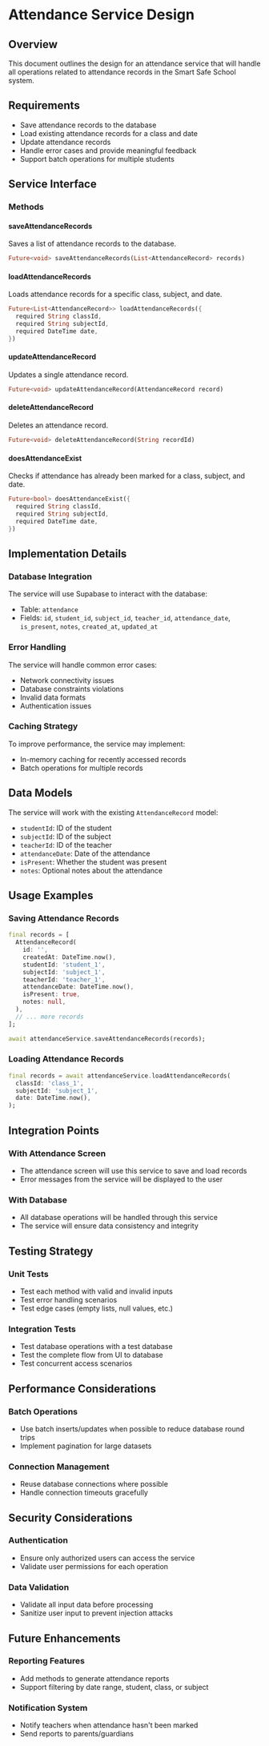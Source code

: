 # Attendance Service Design

## Overview
This document outlines the design for an attendance service that will handle all operations related to attendance records in the Smart Safe School system.

## Requirements
- Save attendance records to the database
- Load existing attendance records for a class and date
- Update attendance records
- Handle error cases and provide meaningful feedback
- Support batch operations for multiple students

## Service Interface

### Methods

#### saveAttendanceRecords
Saves a list of attendance records to the database.

```dart
Future<void> saveAttendanceRecords(List<AttendanceRecord> records)
```

#### loadAttendanceRecords
Loads attendance records for a specific class, subject, and date.

```dart
Future<List<AttendanceRecord>> loadAttendanceRecords({
  required String classId,
  required String subjectId,
  required DateTime date,
})
```

#### updateAttendanceRecord
Updates a single attendance record.

```dart
Future<void> updateAttendanceRecord(AttendanceRecord record)
```

#### deleteAttendanceRecord
Deletes an attendance record.

```dart
Future<void> deleteAttendanceRecord(String recordId)
```

#### doesAttendanceExist
Checks if attendance has already been marked for a class, subject, and date.

```dart
Future<bool> doesAttendanceExist({
  required String classId,
  required String subjectId,
  required DateTime date,
})
```

## Implementation Details

### Database Integration
The service will use Supabase to interact with the database:
- Table: `attendance`
- Fields: `id`, `student_id`, `subject_id`, `teacher_id`, `attendance_date`, `is_present`, `notes`, `created_at`, `updated_at`

### Error Handling
The service will handle common error cases:
- Network connectivity issues
- Database constraints violations
- Invalid data formats
- Authentication issues

### Caching Strategy
To improve performance, the service may implement:
- In-memory caching for recently accessed records
- Batch operations for multiple records

## Data Models

The service will work with the existing `AttendanceRecord` model:
- `studentId`: ID of the student
- `subjectId`: ID of the subject
- `teacherId`: ID of the teacher
- `attendanceDate`: Date of the attendance
- `isPresent`: Whether the student was present
- `notes`: Optional notes about the attendance

## Usage Examples

### Saving Attendance Records
```dart
final records = [
  AttendanceRecord(
    id: '',
    createdAt: DateTime.now(),
    studentId: 'student_1',
    subjectId: 'subject_1',
    teacherId: 'teacher_1',
    attendanceDate: DateTime.now(),
    isPresent: true,
    notes: null,
  ),
  // ... more records
];

await attendanceService.saveAttendanceRecords(records);
```

### Loading Attendance Records
```dart
final records = await attendanceService.loadAttendanceRecords(
  classId: 'class_1',
  subjectId: 'subject_1',
  date: DateTime.now(),
);
```

## Integration Points

### With Attendance Screen
- The attendance screen will use this service to save and load records
- Error messages from the service will be displayed to the user

### With Database
- All database operations will be handled through this service
- The service will ensure data consistency and integrity

## Testing Strategy

### Unit Tests
- Test each method with valid and invalid inputs
- Test error handling scenarios
- Test edge cases (empty lists, null values, etc.)

### Integration Tests
- Test database operations with a test database
- Test the complete flow from UI to database
- Test concurrent access scenarios

## Performance Considerations

### Batch Operations
- Use batch inserts/updates when possible to reduce database round trips
- Implement pagination for large datasets

### Connection Management
- Reuse database connections where possible
- Handle connection timeouts gracefully

## Security Considerations

### Authentication
- Ensure only authorized users can access the service
- Validate user permissions for each operation

### Data Validation
- Validate all input data before processing
- Sanitize user input to prevent injection attacks

## Future Enhancements

### Reporting Features
- Add methods to generate attendance reports
- Support filtering by date range, student, class, or subject

### Notification System
- Notify teachers when attendance hasn't been marked
- Send reports to parents/guardians